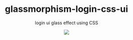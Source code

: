 <div align="center"><h1> glassmorphism-login-css-ui</h1>

<p align="center">login ui glass effect using CSS</p>
<img src="https://cdn.discordapp.com/attachments/760316907915706450/903483216877469706/ezgif.com-gif-maker.gif"/>
</div>
